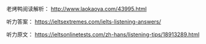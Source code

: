 老烤鸭阅读解析：
http://www.laokaoya.com/43995.html

听力答案：
https://ieltsextremes.com/ielts-listening-answers/

听力原文：
https://ieltsonlinetests.com/zh-hans/listening-tips/18913289.html
